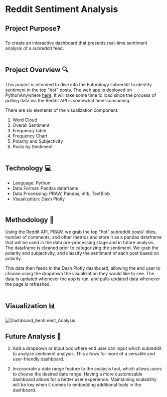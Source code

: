 # Reddit Sentiment Analysis
## Project Purpose:question:
To create an interactive dashboard that presents real-time sentiment analysis of a subreddit feed. 
<br><br>

## Project Overview :mag:
This project is intended to dive into the Futurology subreddit to identify sentiment in the top "hot" posts. The web app is deployed on PythonAnywhere <a href="http://roguelash.pythonanywhere.com" title="here">here</a>. It will take some time to load since the process of pulling data via the Reddit API is somewhat time-consuming.

There are six elements of the visualization component:
1. Word Cloud
2. Overall Sentiment 
3. Frequency table
4. Frequency Chart
5. Polarity and Subjectivity
6. Posts by Sentiment
<br><br>

## Technology :computer:
- Language: Python
- Data Format: Pandas dataframe
- Data Processing: PRAW, Pandas, nltk, TextBlob
- Visualization: Dash Plotly
<br><br>

## Methodology :memo:
Using the Reddit API, PRAW, we grab the top "hot" subreddit posts' titles, number of comments, and other metrics and store it as a pandas dataframe that will be used in the data pre-processing stage and in future analysis. The dataframe is cleaned prior to categorizing the sentiment. We grab the polarity and subjectivity, and classify the sentiment of each post based on polarity.

This data then feeds in the Dash Plotly dashboard, allowing the end user to choose using the dropdown the visualization they would like to see. The data is updated whenever the app is run, and pulls updated data whenever the page is refreshed.
<br><br>

## Visualization :bar_chart:
![Dashboard_Sentiment_Analysis](https://user-images.githubusercontent.com/10111217/230750792-8132cbe2-8557-4507-b7b8-c38af880b1e7.png)

## Future Analysis :high_brightness:
1. Add a dropdown or input box where end user can input which subreddit to analyze sentiment analysis. This allows for more of a versatile and user-friendly dashboard. 

2. Incorporate a date range feature to the analysis tool, which allows users to choose the desired date range. Having a more customizable dashboard allows for a better user experience. Maintaining scalability will be key when it comes to embedding additional tools in the dashboard.



